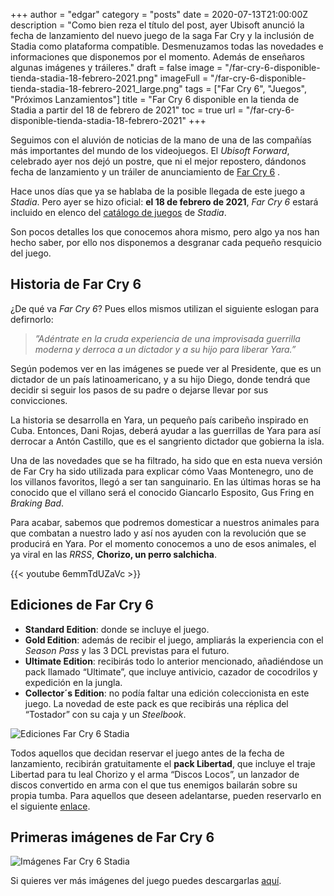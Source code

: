 +++
author = "edgar"
category = "posts"
date = 2020-07-13T21:00:00Z
description = "Como bien reza el título del post, ayer Ubisoft anunció la fecha de lanzamiento del nuevo juego de la saga Far Cry y la inclusión de Stadia como plataforma compatible. Desmenuzamos todas las novedades e informaciones que disponemos por el momento. Además de enseñaros algunas imágenes y tráileres."
draft = false
image = "/far-cry-6-disponible-tienda-stadia-18-febrero-2021.png"
imageFull = "/far-cry-6-disponible-tienda-stadia-18-febrero-2021_large.png"
tags = ["Far Cry 6", "Juegos", "Próximos Lanzamientos"]
title = "Far Cry 6 disponible en la tienda de Stadia a partir del 18 de febrero de 2021"
toc = true
url = "/far-cry-6-disponible-tienda-stadia-18-febrero-2021"
+++

Seguimos con el aluvión de noticias de la mano de una de las compañías más importantes del mundo de los videojuegos. El _Ubisoft Forward_, celebrado ayer nos dejó un postre, que ni el mejor repostero, dándonos fecha de lanzamiento y un tráiler de anunciamiento de <a class="u-anchor" href="/far-cry-6">Far Cry 6</a> . 

Hace unos días que ya se hablaba de la posible llegada de este juego a _Stadia_. Pero ayer se hizo oficial: **el 18 de febrero de 2021**, _Far Cry 6_ estará incluido en elenco del <a class="u-anchor" href="/catalogo-de-juegos">catálogo de juegos</a> de _Stadia_.

Son pocos detalles los que conocemos ahora mismo, pero algo ya nos han hecho saber, por ello nos disponemos a desgranar cada pequeño resquicio del juego.

## Historia de Far Cry 6

¿De qué va _Far Cry 6_? Pues ellos mismos utilizan el siguiente eslogan para defirnorlo:

> _”Adéntrate en la cruda experiencia de una improvisada guerrilla moderna y derroca a un dictador y a su hijo para liberar Yara.”_

Según podemos ver en las imágenes se puede ver al Presidente, que es un dictador de un país latinoamericano, y a su hijo Diego, donde tendrá que decidir si seguir los pasos de su padre o dejarse llevar por sus convicciones. 

La historia se desarrolla en Yara, un pequeño país caribeño inspirado en Cuba. Entonces, Dani Rojas, deberá ayudar a las guerrillas de Yara para así derrocar a Antón Castillo, que es el sangriento dictador que gobierna la isla.

Una de las novedades que se ha filtrado, ha sido que en esta nueva versión de Far Cry ha sido utilizada para explicar cómo Vaas Montenegro, uno de los villanos favoritos, llegó a ser tan sanguinario. En las últimas horas se ha conocido que el villano será el conocido Giancarlo Esposito, Gus Fring en _Braking Bad_.

Para acabar, sabemos que podremos domesticar a nuestros animales para que combatan a nuestro lado y así nos ayuden con la revolución que se producirá en Yara. Por el momento conocemos a uno de esos animales, el ya viral en las _RRSS_, **Chorizo, un perro salchicha**.

<div class="u-youtube">
  {{< youtube 6emmTdUZaVc >}}
</div>

## Ediciones de Far Cry 6 

* **Standard Edition**: donde se incluye el juego.
* **Gold Edition**: además de recibir el juego, ampliarás la experiencia con el _Season Pass_ y las 3 DCL previstas para el futuro.
* **Ultimate Edition**: recibirás todo lo anterior mencionado, añadiéndose un pack llamado “Ultimate”, que incluye antivicio, cazador de cocodrilos y expedición en la jungla.
* **Collector´s Edition**: no podía faltar una edición coleccionista en este juego. La novedad de este pack es que recibirás una réplica del “Tostador” con su caja y un _Steelbook_.

<img class="u-borderImage u-lazyload lazyload" loading="lazy" data-src="/far-cry-6-disponible-tienda-stadia-18-febrero-2021/ediciones-far-cry-6-stadia.png" alt="Ediciones Far Cry 6 Stadia" title="Ediciones Far Cry 6 Stadia" />

Todos aquellos que decidan reservar el juego antes de la fecha de lanzamiento, recibirán gratuitamente el **pack Libertad**, que incluye el traje Libertad para tu leal Chorizo y el arma “Discos Locos”, un lanzador de discos convertido en arma con el que tus enemigos bailarán sobre su propia tumba. Para aquellos que deseen adelantarse, pueden reservarlo en el siguiente <a class="u-anchor" href="https://www.ubisoft.com/es-es/game/far-cry/far-cry-6/buy" target="_blank" rel="nofollow noopener">enlace</a>.

## Primeras imágenes de Far Cry 6 

<img class="u-borderImage u-lazyload lazyload" loading="lazy" data-src="/far-cry-6-disponible-tienda-stadia-18-febrero-2021/imagenes-far-cry-6-stadia.png" alt="Imágenes Far Cry 6 Stadia" title="Imágenes Far Cry 6 Stadia" />

Si quieres ver más imágenes del juego puedes descargarlas <a class="u-anchor" href="https://www.ubisoft.com/es-es/game/far-cry/far-cry-6/news-updates/G6Drfa68cqpxRuiiDMV9f/descarga-el-kit-para-fans-de-far-cry-6" target="_blank" rel="nofollow noopener">aquí</a>.

